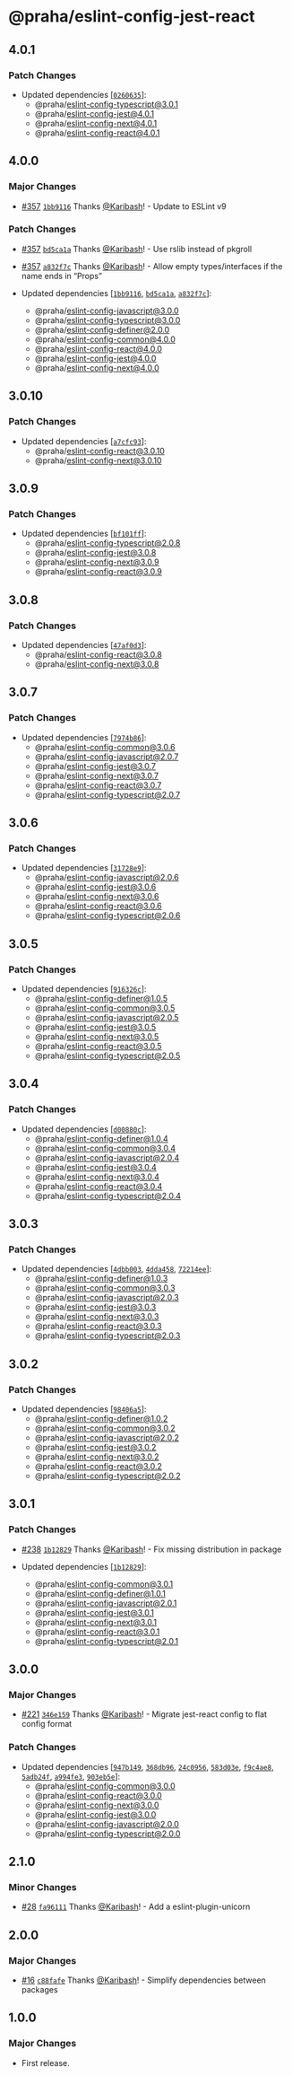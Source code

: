 # @praha/eslint-config-jest-react

## 4.0.1

### Patch Changes

- Updated dependencies [[`0260635`](https://github.com/praha-inc/eslint-config/commit/0260635c7b253ffa4dbc1e8e52b48aa22dc31dcb)]:
  - @praha/eslint-config-typescript@3.0.1
  - @praha/eslint-config-jest@4.0.1
  - @praha/eslint-config-next@4.0.1
  - @praha/eslint-config-react@4.0.1

## 4.0.0

### Major Changes

- [#357](https://github.com/praha-inc/eslint-config/pull/357) [`1bb9116`](https://github.com/praha-inc/eslint-config/commit/1bb911687802aeac91e44c2a7dd437f0c1f21cd8) Thanks [@Karibash](https://github.com/Karibash)! - Update to ESLint v9

### Patch Changes

- [#357](https://github.com/praha-inc/eslint-config/pull/357) [`bd5ca1a`](https://github.com/praha-inc/eslint-config/commit/bd5ca1a2ae66e2703f108af40a1985d16bf3e253) Thanks [@Karibash](https://github.com/Karibash)! - Use rslib instead of pkgroll

- [#357](https://github.com/praha-inc/eslint-config/pull/357) [`a832f7c`](https://github.com/praha-inc/eslint-config/commit/a832f7c183118d18b5b4b480708b1cd4c33b25a0) Thanks [@Karibash](https://github.com/Karibash)! - Allow empty types/interfaces if the name ends in “Props”

- Updated dependencies [[`1bb9116`](https://github.com/praha-inc/eslint-config/commit/1bb911687802aeac91e44c2a7dd437f0c1f21cd8), [`bd5ca1a`](https://github.com/praha-inc/eslint-config/commit/bd5ca1a2ae66e2703f108af40a1985d16bf3e253), [`a832f7c`](https://github.com/praha-inc/eslint-config/commit/a832f7c183118d18b5b4b480708b1cd4c33b25a0)]:
  - @praha/eslint-config-javascript@3.0.0
  - @praha/eslint-config-typescript@3.0.0
  - @praha/eslint-config-definer@2.0.0
  - @praha/eslint-config-common@4.0.0
  - @praha/eslint-config-react@4.0.0
  - @praha/eslint-config-jest@4.0.0
  - @praha/eslint-config-next@4.0.0

## 3.0.10

### Patch Changes

- Updated dependencies [[`a7cfc93`](https://github.com/praha-inc/eslint-config/commit/a7cfc93ba732e2e3ee6be1d149d6453d7915e181)]:
  - @praha/eslint-config-react@3.0.10
  - @praha/eslint-config-next@3.0.10

## 3.0.9

### Patch Changes

- Updated dependencies [[`bf101ff`](https://github.com/praha-inc/eslint-config/commit/bf101ff380a17b1a432e9e8641f64ffba2ebc4fe)]:
  - @praha/eslint-config-typescript@2.0.8
  - @praha/eslint-config-jest@3.0.8
  - @praha/eslint-config-next@3.0.9
  - @praha/eslint-config-react@3.0.9

## 3.0.8

### Patch Changes

- Updated dependencies [[`47af0d3`](https://github.com/praha-inc/eslint-config/commit/47af0d3ef150337baeaafe66abf13a6f528d3012)]:
  - @praha/eslint-config-react@3.0.8
  - @praha/eslint-config-next@3.0.8

## 3.0.7

### Patch Changes

- Updated dependencies [[`7974b86`](https://github.com/praha-inc/eslint-config/commit/7974b868e65a2836de551f2537ea4ddda2ca9f51)]:
  - @praha/eslint-config-common@3.0.6
  - @praha/eslint-config-javascript@2.0.7
  - @praha/eslint-config-jest@3.0.7
  - @praha/eslint-config-next@3.0.7
  - @praha/eslint-config-react@3.0.7
  - @praha/eslint-config-typescript@2.0.7

## 3.0.6

### Patch Changes

- Updated dependencies [[`31728e9`](https://github.com/praha-inc/eslint-config/commit/31728e91038b9dc3e6327b27485552c8beaaf0c8)]:
  - @praha/eslint-config-javascript@2.0.6
  - @praha/eslint-config-jest@3.0.6
  - @praha/eslint-config-next@3.0.6
  - @praha/eslint-config-react@3.0.6
  - @praha/eslint-config-typescript@2.0.6

## 3.0.5

### Patch Changes

- Updated dependencies [[`916326c`](https://github.com/praha-inc/eslint-config/commit/916326c6fb6a08df327380e9e246a100e673ce2b)]:
  - @praha/eslint-config-definer@1.0.5
  - @praha/eslint-config-common@3.0.5
  - @praha/eslint-config-javascript@2.0.5
  - @praha/eslint-config-jest@3.0.5
  - @praha/eslint-config-next@3.0.5
  - @praha/eslint-config-react@3.0.5
  - @praha/eslint-config-typescript@2.0.5

## 3.0.4

### Patch Changes

- Updated dependencies [[`d00880c`](https://github.com/praha-inc/eslint-config/commit/d00880c8d31cadeb0f0cb226d3b51c7cae6ceabe)]:
  - @praha/eslint-config-definer@1.0.4
  - @praha/eslint-config-common@3.0.4
  - @praha/eslint-config-javascript@2.0.4
  - @praha/eslint-config-jest@3.0.4
  - @praha/eslint-config-next@3.0.4
  - @praha/eslint-config-react@3.0.4
  - @praha/eslint-config-typescript@2.0.4

## 3.0.3

### Patch Changes

- Updated dependencies [[`4dbb003`](https://github.com/praha-inc/eslint-config/commit/4dbb0036c681fcc04148e472f766066749057777), [`4dda458`](https://github.com/praha-inc/eslint-config/commit/4dda458c10298d2422b6e1cade36b00967360783), [`72214ee`](https://github.com/praha-inc/eslint-config/commit/72214eeb41a7c0c8a1c6448c9f5467af6a6d0aab)]:
  - @praha/eslint-config-definer@1.0.3
  - @praha/eslint-config-common@3.0.3
  - @praha/eslint-config-javascript@2.0.3
  - @praha/eslint-config-jest@3.0.3
  - @praha/eslint-config-next@3.0.3
  - @praha/eslint-config-react@3.0.3
  - @praha/eslint-config-typescript@2.0.3

## 3.0.2

### Patch Changes

- Updated dependencies [[`98406a5`](https://github.com/praha-inc/eslint-config/commit/98406a55519afabe55e0a2f2fc5a52c771bd3f4f)]:
  - @praha/eslint-config-definer@1.0.2
  - @praha/eslint-config-common@3.0.2
  - @praha/eslint-config-javascript@2.0.2
  - @praha/eslint-config-jest@3.0.2
  - @praha/eslint-config-next@3.0.2
  - @praha/eslint-config-react@3.0.2
  - @praha/eslint-config-typescript@2.0.2

## 3.0.1

### Patch Changes

- [#238](https://github.com/praha-inc/eslint-config/pull/238) [`1b12829`](https://github.com/praha-inc/eslint-config/commit/1b128293ead4aa6dc0d08d7462cf3350590fa5b9) Thanks [@Karibash](https://github.com/Karibash)! - Fix missing distribution in package

- Updated dependencies [[`1b12829`](https://github.com/praha-inc/eslint-config/commit/1b128293ead4aa6dc0d08d7462cf3350590fa5b9)]:
  - @praha/eslint-config-common@3.0.1
  - @praha/eslint-config-definer@1.0.1
  - @praha/eslint-config-javascript@2.0.1
  - @praha/eslint-config-jest@3.0.1
  - @praha/eslint-config-next@3.0.1
  - @praha/eslint-config-react@3.0.1
  - @praha/eslint-config-typescript@2.0.1

## 3.0.0

### Major Changes

- [#221](https://github.com/praha-inc/eslint-config/pull/221) [`346e159`](https://github.com/praha-inc/eslint-config/commit/346e159312c1f093b4f18abac3290e1c719233fe) Thanks [@Karibash](https://github.com/Karibash)! - Migrate jest-react config to flat config format

### Patch Changes

- Updated dependencies [[`947b149`](https://github.com/praha-inc/eslint-config/commit/947b14982278c323152ed3599c8ca78d753e7774), [`368db96`](https://github.com/praha-inc/eslint-config/commit/368db9656f4c992735e9c33195ecca022a7bbea7), [`24c0956`](https://github.com/praha-inc/eslint-config/commit/24c09567fa1ba96f84938a00cc400205a2d2add7), [`583d03e`](https://github.com/praha-inc/eslint-config/commit/583d03e0a099c0619f073cefb1820b4d62d4b05d), [`f9c4ae8`](https://github.com/praha-inc/eslint-config/commit/f9c4ae816b80f56e6e2d12aee5cd4ce56f26ab19), [`5adb24f`](https://github.com/praha-inc/eslint-config/commit/5adb24fdfc2e40787f47a99dbe814af5b6300bff), [`a994fe3`](https://github.com/praha-inc/eslint-config/commit/a994fe3c7ff41e4a5ec78a596dec9847a464302c), [`903eb5e`](https://github.com/praha-inc/eslint-config/commit/903eb5e67baa4492450f751d20d3aa048109be35)]:
  - @praha/eslint-config-common@3.0.0
  - @praha/eslint-config-react@3.0.0
  - @praha/eslint-config-next@3.0.0
  - @praha/eslint-config-jest@3.0.0
  - @praha/eslint-config-javascript@2.0.0
  - @praha/eslint-config-typescript@2.0.0

## 2.1.0

### Minor Changes

- [#28](https://github.com/praha-inc/eslint-config/pull/28) [`fa96111`](https://github.com/praha-inc/eslint-config/commit/fa96111cac549417400b7d052ce247a2a8c91047) Thanks [@Karibash](https://github.com/Karibash)! - Add a eslint-plugin-unicorn

## 2.0.0

### Major Changes

- [#16](https://github.com/praha-inc/eslint-config/pull/16) [`c88fafe`](https://github.com/praha-inc/eslint-config/commit/c88fafe0d6c3a42b47c7e2c5a10a065e55322aef) Thanks [@Karibash](https://github.com/Karibash)! - Simplify dependencies between packages

## 1.0.0

### Major Changes

- First release.
